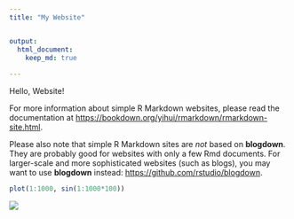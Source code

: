 ```yaml
---
title: "My Website"


output: 
  html_document:
    keep_md: true
    
---
```


Hello, Website!

For more information about simple R Markdown websites, please read the documentation at https://bookdown.org/yihui/rmarkdown/rmarkdown-site.html.

Please also note that simple R Markdown sites are _not_ based on **blogdown**. They are probably good for websites with only a few Rmd documents. For larger-scale and more sophisticated websites (such as blogs), you may want to use **blogdown** instead: https://github.com/rstudio/blogdown.



```r
plot(1:1000, sin(1:1000*100))
```

![](index_files/figure-html/unnamed-chunk-1-1.png)<!-- -->

